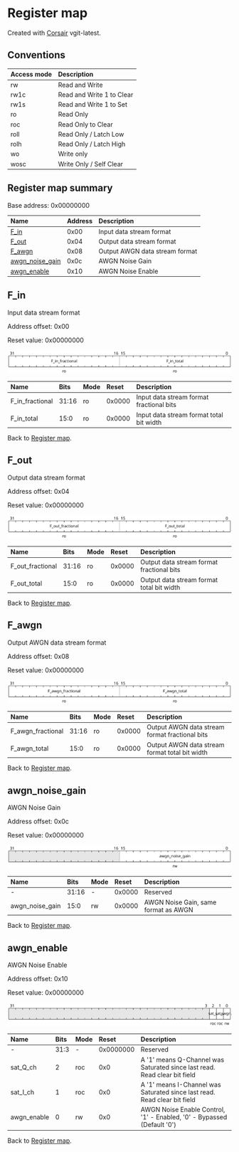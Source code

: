 # Register map

Created with [Corsair](https://github.com/esynr3z/corsair) vgit-latest.

## Conventions

| Access mode | Description               |
| :---------- | :------------------------ |
| rw          | Read and Write            |
| rw1c        | Read and Write 1 to Clear |
| rw1s        | Read and Write 1 to Set   |
| ro          | Read Only                 |
| roc         | Read Only to Clear        |
| roll        | Read Only / Latch Low     |
| rolh        | Read Only / Latch High    |
| wo          | Write only                |
| wosc        | Write Only / Self Clear   |

## Register map summary

Base address: 0x00000000

| Name                     | Address    | Description |
| :---                     | :---       | :---        |
| [F_in](#f_in)            | 0x00       | Input data stream format |
| [F_out](#f_out)          | 0x04       | Output data stream format |
| [F_awgn](#f_awgn)        | 0x08       | Output AWGN data stream format |
| [awgn_noise_gain](#awgn_noise_gain) | 0x0c       | AWGN Noise Gain |
| [awgn_enable](#awgn_enable) | 0x10       | AWGN Noise Enable |

## F_in

Input data stream format

Address offset: 0x00

Reset value: 0x00000000

![f_in](md_img/f_in.svg)

| Name             | Bits   | Mode            | Reset      | Description |
| :---             | :---   | :---            | :---       | :---        |
| F_in_fractional  | 31:16  | ro              | 0x0000     | Input data stream format fractional bits |
| F_in_total       | 15:0   | ro              | 0x0000     | Input data stream format total bit width |

Back to [Register map](#register-map-summary).

## F_out

Output data stream format

Address offset: 0x04

Reset value: 0x00000000

![f_out](md_img/f_out.svg)

| Name             | Bits   | Mode            | Reset      | Description |
| :---             | :---   | :---            | :---       | :---        |
| F_out_fractional | 31:16  | ro              | 0x0000     | Output data stream format fractional bits |
| F_out_total      | 15:0   | ro              | 0x0000     | Output data stream format total bit width |

Back to [Register map](#register-map-summary).

## F_awgn

Output AWGN data stream format

Address offset: 0x08

Reset value: 0x00000000

![f_awgn](md_img/f_awgn.svg)

| Name             | Bits   | Mode            | Reset      | Description |
| :---             | :---   | :---            | :---       | :---        |
| F_awgn_fractional | 31:16  | ro              | 0x0000     | Output AWGN data stream format fractional bits |
| F_awgn_total     | 15:0   | ro              | 0x0000     | Output AWGN data stream format total bit width |

Back to [Register map](#register-map-summary).

## awgn_noise_gain

AWGN Noise Gain

Address offset: 0x0c

Reset value: 0x00000000

![awgn_noise_gain](md_img/awgn_noise_gain.svg)

| Name             | Bits   | Mode            | Reset      | Description |
| :---             | :---   | :---            | :---       | :---        |
| -                | 31:16  | -               | 0x0000     | Reserved |
| awgn_noise_gain  | 15:0   | rw              | 0x0000     | AWGN Noise Gain, same format as AWGN |

Back to [Register map](#register-map-summary).

## awgn_enable

AWGN Noise Enable

Address offset: 0x10

Reset value: 0x00000000

![awgn_enable](md_img/awgn_enable.svg)

| Name             | Bits   | Mode            | Reset      | Description |
| :---             | :---   | :---            | :---       | :---        |
| -                | 31:3   | -               | 0x0000000  | Reserved |
| sat_Q_ch         | 2      | roc             | 0x0        | A '1' means Q-Channel was Saturated since last read.  Read clear bit field |
| sat_I_ch         | 1      | roc             | 0x0        | A '1' means I-Channel was Saturated since last read.  Read clear bit field |
| awgn_enable      | 0      | rw              | 0x0        | AWGN Noise Enable Control, '1' - Enabled, '0' - Bypassed (Default '0') |

Back to [Register map](#register-map-summary).
